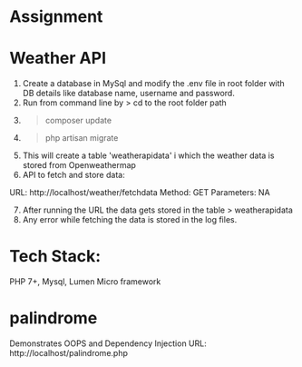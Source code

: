 # Assignment

# Weather API
1. Create a database in MySql and modify the .env file in root folder with DB details like database name, username and password.
2. Run from command line by > cd to the root folder path   
3. > composer update
4. >  php artisan migrate 
5. This will create a table 'weatherapidata' i which the weather data is stored from Openweathermap
6. API to fetch and store data: 

URL: http://localhost/weather/fetchdata
Method: GET
Parameters: NA

7. After running the URL the data gets stored in the table > weatherapidata
8. Any error while fetching the data is stored in the log files.

# Tech Stack:
PHP 7+, Mysql, Lumen Micro framework


# palindrome
Demonstrates OOPS and Dependency Injection
URL: http://localhost/palindrome.php
